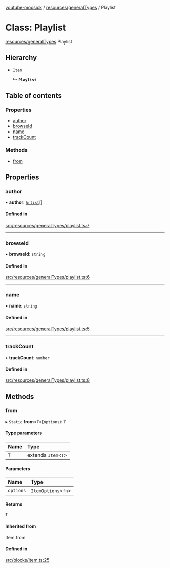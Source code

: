 [youtube-moosick](../README.md) / [resources/generalTypes](../modules/resources_generalTypes.md) / Playlist

# Class: Playlist

[resources/generalTypes](../modules/resources_generalTypes.md).Playlist

## Hierarchy

- `Item`

  ↳ **`Playlist`**

## Table of contents

### Properties

- [author](resources_generalTypes.Playlist.md#author)
- [browseId](resources_generalTypes.Playlist.md#browseid)
- [name](resources_generalTypes.Playlist.md#name)
- [trackCount](resources_generalTypes.Playlist.md#trackcount)

### Methods

- [from](resources_generalTypes.Playlist.md#from)

## Properties

### author

• **author**: [`Artist`](resources_generalTypes.Artist.md)[]

#### Defined in

[src/resources/generalTypes/playlist.ts:7](https://github.com/EvasiveXkiller/youtube-moosick/blob/fd1c9fd/src/resources/generalTypes/playlist.ts#L7)

___

### browseId

• **browseId**: `string`

#### Defined in

[src/resources/generalTypes/playlist.ts:6](https://github.com/EvasiveXkiller/youtube-moosick/blob/fd1c9fd/src/resources/generalTypes/playlist.ts#L6)

___

### name

• **name**: `string`

#### Defined in

[src/resources/generalTypes/playlist.ts:5](https://github.com/EvasiveXkiller/youtube-moosick/blob/fd1c9fd/src/resources/generalTypes/playlist.ts#L5)

___

### trackCount

• **trackCount**: `number`

#### Defined in

[src/resources/generalTypes/playlist.ts:8](https://github.com/EvasiveXkiller/youtube-moosick/blob/fd1c9fd/src/resources/generalTypes/playlist.ts#L8)

## Methods

### from

▸ `Static` **from**<`T`\>(`options`): `T`

#### Type parameters

| Name | Type |
| :------ | :------ |
| `T` | extends `Item`<`T`\> |

#### Parameters

| Name | Type |
| :------ | :------ |
| `options` | `ItemOptions`<`fn`\> |

#### Returns

`T`

#### Inherited from

Item.from

#### Defined in

[src/blocks/item.ts:25](https://github.com/EvasiveXkiller/youtube-moosick/blob/fd1c9fd/src/blocks/item.ts#L25)

